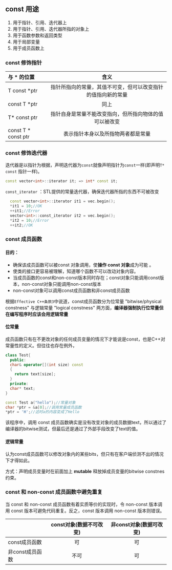 ## const 用途  
1. 用于指针、引用、迭代器上  
2. 用于指针、引用、迭代器所指的对象上  
3. 用于函数参数和返回类型  
4. 用于局部变量  
5. 用于成员函数上
### const 修饰指针
| 与 * 的位置 |       含义     |  
|:-----------|:------------------:| 
| T const *ptr | 指针所指向的常量，其值不可变，但可以改变指针的值指向新的常量 | 
| const T *ptr | 同上 | 
| T* const ptr | 指针自身是常量不能改变指向，但所指向物体的值可以被改变 | 
| const T * const ptr | 表示指针本身以及所指物两者都是常量 | 

### const 修饰迭代器
迭代器是以指针为根据，声明迭代器为`const`就像声明指针为`const`一样(即声明`T* const` 指针一样)。  
```C++
const vector<int>::iterator it; => int* const it;
```
`const_iterator` ：STL提供的常量迭代器，确保迭代器所指的东西不可被改变  
```C++
  const vector<int>::iterator it1 = vec.begin();  
  *it1 = 10;//OK
  ++it1;//Error
  vector<int>::const_iterator it2 = vec.begin();  
  *it2 = 10;//Error
  ++it2;//OK  
```
### const 成员函数
#### 目的：  
* 确保该成员函数可以被const 对象调用，使**操作 const 对象**成为可能  。
* 使类的接口更容易被理解，知道哪个函数不可以改动对象内容。
* 当成员函数的const和non-const版本同时存在；const对象只能调用const版本，non-const对象只能调用non-const版本
* non-const对象可以调用const成员函数和非const成员函数

根据`Effective C++条款3`中说道，const成员函数分为位常量 "bitwise/physical constness" 与逻辑常量 "logical constness" 两方面，**编译器强制执行位常量但在编写程序时应该会用逻辑常量**

#### 位常量  
成员函数只有在不更改对象的任何成员变量的情况下才能说是const，也是C++对常量性的定义。但往往也存在例外，
``` C++
class Test{
  public:
  char& operator[](int size) const
  {
    return text[size];
  }
  private:
  char* text;
}

const Test a("hello");//常量对象
char *ptr = &a[0];//调用常量成员函数
*ptr = 'H';//这时a的内容变成了Hello
```
该程序中，调用 const 成员函数确实是没有改变对象的成员数据text，所以通过了编译器的bitwise测试，但最后还是通过了外部手段改变了text的值。

#### 逻辑常量

认为const成员函数可以修改对象内的某些bits，但只有在客户端侦测不出的情况下才得如此。

方式：声明成员变量时在前面加上 **mutable** 释放掉成员变量的bitwise constnes约束。

### const 和 non-const 成员函数中避免重复
当 const 和 non-const 成员函数有着实质等价的实现时，令 non-const 版本调用 const 版本可避免代码重复。反之，const 版本调用 non-const 版本则错误。

|                |  const对象(数据不可改变)  |  非const对象(数据可改变)  |
|:-----------    |:------------------------:| :---------------------:| 
|  const成员函数  |         可              |         可               | 
| 非const成员函数 |         不可              |        可               | 
